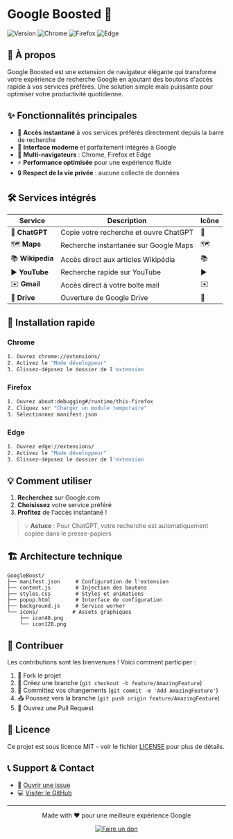 # Google Boosted 🚀

![Version](https://img.shields.io/badge/version-1.0.2-blue.svg)
![Chrome](https://img.shields.io/badge/Chrome-✓-green.svg)
![Firefox](https://img.shields.io/badge/Firefox-✓-green.svg)
![Edge](https://img.shields.io/badge/Edge-✓-green.svg)

## 🌟 À propos

Google Boosted est une extension de navigateur élégante qui transforme votre expérience de recherche Google en ajoutant des boutons d'accès rapide à vos services préférés. Une solution simple mais puissante pour optimiser votre productivité quotidienne.

## ✨ Fonctionnalités principales

- 🎯 **Accès instantané** à vos services préférés directement depuis la barre de recherche
- 🎨 **Interface moderne** et parfaitement intégrée à Google
- 📱 **Multi-navigateurs** : Chrome, Firefox et Edge
- ⚡ **Performance optimisée** pour une expérience fluide
- 🔒 **Respect de la vie privée** : aucune collecte de données

## 🛠️ Services intégrés

| Service | Description | Icône |
|---------|-------------|-------|
| 🤖 **ChatGPT** | Copie votre recherche et ouvre ChatGPT | 🤖 |
| 🗺️ **Maps** | Recherche instantanée sur Google Maps | 🗺️ |
| 📚 **Wikipedia** | Accès direct aux articles Wikipédia | 📚 |
| ▶️ **YouTube** | Recherche rapide sur YouTube | ▶️ |
| ✉️ **Gmail** | Accès direct à votre boîte mail | ✉️ |
| 💾 **Drive** | Ouverture de Google Drive | 💾 |

## 🚀 Installation rapide

### Chrome
```bash
1. Ouvrez chrome://extensions/
2. Activez le "Mode développeur"
3. Glissez-déposez le dossier de l'extension
```

### Firefox
```bash
1. Ouvrez about:debugging#/runtime/this-firefox
2. Cliquez sur "Charger un module temporaire"
3. Sélectionnez manifest.json
```

### Edge
```bash
1. Ouvrez edge://extensions/
2. Activez le "Mode développeur"
3. Glissez-déposez le dossier de l'extension
```

## 💡 Comment utiliser

1. **Recherchez** sur Google.com
2. **Choisissez** votre service préféré
3. **Profitez** de l'accès instantané !

> 💡 **Astuce** : Pour ChatGPT, votre recherche est automatiquement copiée dans le presse-papiers

## 🏗️ Architecture technique

```
GoogleBoost/
├── manifest.json     # Configuration de l'extension
├── content.js        # Injection des boutons
├── styles.css        # Styles et animations
├── popup.html        # Interface de configuration
├── background.js     # Service worker
└── icons/           # Assets graphiques
    ├── icon48.png   
    └── icon128.png  
```

## 🤝 Contribuer

Les contributions sont les bienvenues ! Voici comment participer :

1. 🍴 Fork le projet
2. 🌿 Créez une branche (`git checkout -b feature/AmazingFeature`)
3. 💾 Committez vos changements (`git commit -m 'Add AmazingFeature'`)
4. 📤 Poussez vers la branche (`git push origin feature/AmazingFeature`)
5. 🔄 Ouvrez une Pull Request

## 📝 Licence

Ce projet est sous licence MIT - voir le fichier [LICENSE](LICENSE) pour plus de détails.

## 📞 Support & Contact

- 📧 [Ouvrir une issue](https://github.com/klopez-dev/GoogleBoost/issues)
- 💻 [Visiter le GitHub](https://github.com/klopez-dev)

---

<div align="center">
  <p>Made with ❤️ pour une meilleure expérience Google</p>
  <a href="https://www.paypal.com/ncp/payment/4BA5C3BTXLET4" target="_blank">
    <img src="https://img.shields.io/badge/Support-Donner-yellow?style=for-the-badge" alt="Faire un don">
  </a>
</div> 